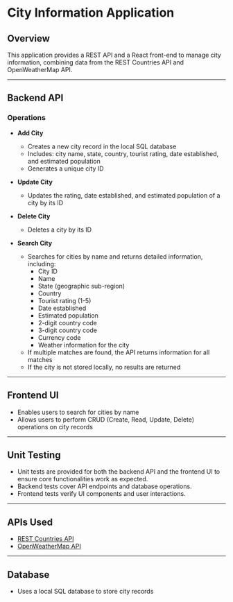 # City Information Application

## Overview

This application provides a REST API and a React front-end to manage city information, combining data from the REST Countries API and OpenWeatherMap API.

---

## Backend API

### Operations

- **Add City**  
    - Creates a new city record in the local SQL database  
    - Includes: city name, state, country, tourist rating, date established, and estimated population  
    - Generates a unique city ID

- **Update City**  
    - Updates the rating, date established, and estimated population of a city by its ID

- **Delete City**  
    - Deletes a city by its ID

- **Search City**  
    - Searches for cities by name and returns detailed information, including:  
        - City ID  
        - Name  
        - State (geographic sub-region)  
        - Country  
        - Tourist rating (1-5)  
        - Date established  
        - Estimated population  
        - 2-digit country code  
        - 3-digit country code  
        - Currency code  
        - Weather information for the city  
    - If multiple matches are found, the API returns information for all matches  
    - If the city is not stored locally, no results are returned

---

## Frontend UI

- Enables users to search for cities by name
- Allows users to perform CRUD (Create, Read, Update, Delete) operations on city records

---

## Unit Testing

- Unit tests are provided for both the backend API and the frontend UI to ensure core functionalities work as expected.
- Backend tests cover API endpoints and database operations.
- Frontend tests verify UI components and user interactions.

---

## APIs Used

- [REST Countries API](https://restcountries.com/)
- [OpenWeatherMap API](https://openweathermap.org/api)

---

## Database

- Uses a local SQL database to store city records

